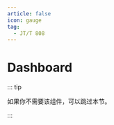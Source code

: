 ```yaml
---
article: false
icon: gauge
tag:
  - JT/T 808
---
```


# Dashboard

::: tip

如果你不需要该组件，可以跳过本节。

:::


